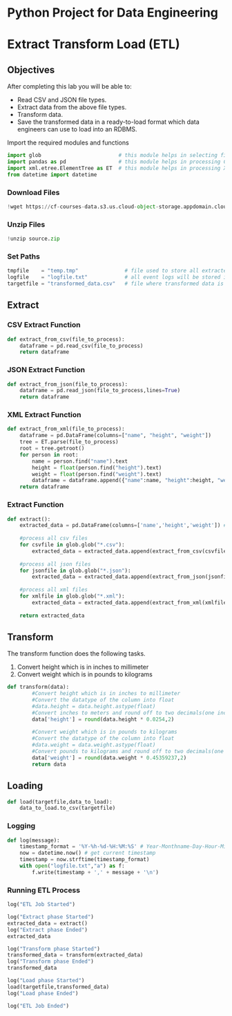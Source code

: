 # Python Project for Data Engineering 
# Extract Transform Load (ETL)

## Objectives
After completing this lab you will be able to:

* Read CSV and JSON file types.
* Extract data from the above file types.
* Transform data.
* Save the transformed data in a ready-to-load format which data engineers can use to load into an RDBMS.

Import the required modules and functions

```python
import glob                         # this module helps in selecting files 
import pandas as pd                 # this module helps in processing CSV files
import xml.etree.ElementTree as ET  # this module helps in processing XML files.
from datetime import datetime
```

### Download Files

```python
!wget https://cf-courses-data.s3.us.cloud-object-storage.appdomain.cloud/IBMDeveloperSkillsNetwork-PY0221EN-SkillsNetwork/labs/module%206/Lab%20-%20Extract%20Transform%20Load/data/source.zip
```

### Unzip Files
```python
!unzip source.zip
```
### Set Paths
```python
tmpfile    = "temp.tmp"               # file used to store all extracted data
logfile    = "logfile.txt"            # all event logs will be stored in this file
targetfile = "transformed_data.csv"   # file where transformed data is stored
```
## Extract

### CSV Extract Function
```python
def extract_from_csv(file_to_process):
    dataframe = pd.read_csv(file_to_process)
    return dataframe
```

### JSON Extract Function

```python
def extract_from_json(file_to_process):
    dataframe = pd.read_json(file_to_process,lines=True)
    return dataframe
```
### XML Extract Function
```python
def extract_from_xml(file_to_process):
    dataframe = pd.DataFrame(columns=["name", "height", "weight"])
    tree = ET.parse(file_to_process)
    root = tree.getroot()
    for person in root:
        name = person.find("name").text
        height = float(person.find("height").text)
        weight = float(person.find("weight").text)
        dataframe = dataframe.append({"name":name, "height":height, "weight":weight}, ignore_index=True)
    return dataframe
```
### Extract Function

```python
def extract():
    extracted_data = pd.DataFrame(columns=['name','height','weight']) # create an empty data frame to hold extracted data
    
    #process all csv files
    for csvfile in glob.glob("*.csv"):
        extracted_data = extracted_data.append(extract_from_csv(csvfile), ignore_index=True)
        
    #process all json files
    for jsonfile in glob.glob("*.json"):
        extracted_data = extracted_data.append(extract_from_json(jsonfile), ignore_index=True)
    
    #process all xml files
    for xmlfile in glob.glob("*.xml"):
        extracted_data = extracted_data.append(extract_from_xml(xmlfile), ignore_index=True)
        
    return extracted_data
```

## Transform
The transform function does the following tasks.

1. Convert height which is in inches to millimeter
2. Convert weight which is in pounds to kilograms
```python
def transform(data):
        #Convert height which is in inches to millimeter
        #Convert the datatype of the column into float
        #data.height = data.height.astype(float)
        #Convert inches to meters and round off to two decimals(one inch is 0.0254 meters)
        data['height'] = round(data.height * 0.0254,2)
        
        #Convert weight which is in pounds to kilograms
        #Convert the datatype of the column into float
        #data.weight = data.weight.astype(float)
        #Convert pounds to kilograms and round off to two decimals(one pound is 0.45359237 kilograms)
        data['weight'] = round(data.weight * 0.45359237,2)
        return data
```

## Loading
```python
def load(targetfile,data_to_load):
    data_to_load.to_csv(targetfile)  
```
### Logging
```python
def log(message):
    timestamp_format = '%Y-%h-%d-%H:%M:%S' # Year-Monthname-Day-Hour-Minute-Second
    now = datetime.now() # get current timestamp
    timestamp = now.strftime(timestamp_format)
    with open("logfile.txt","a") as f:
        f.write(timestamp + ',' + message + '\n')
```
### Running ETL Process
```python
log("ETL Job Started")
```
```python
log("Extract phase Started")
extracted_data = extract()
log("Extract phase Ended")
extracted_data
```
```python
log("Transform phase Started")
transformed_data = transform(extracted_data)
log("Transform phase Ended")
transformed_data 
```
```python
log("Load phase Started")
load(targetfile,transformed_data)
log("Load phase Ended")
```
```python
log("ETL Job Ended")
```
